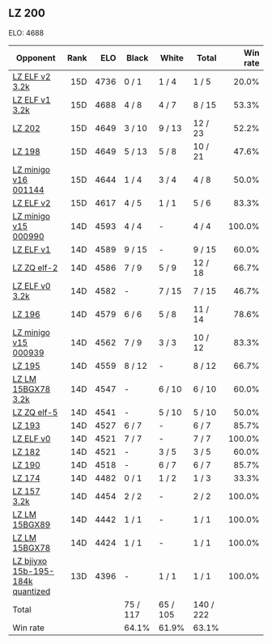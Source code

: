 ## LZ 200 ##

ELO: 4688

Opponent | Rank | ELO | Black | White | Total | Win rate
---------|-----:|----:|-------|-------|-------|-------:
[LZ ELF v2 3.2k](LZ%20ELF%20v2%203.2k.md) | 15D | 4736 | 0 / 1 | 1 / 4 | 1 / 5 | 20.0%
[LZ ELF v1 3.2k](LZ%20ELF%20v1%203.2k.md) | 15D | 4688 | 4 / 8 | 4 / 7 | 8 / 15 | 53.3%
[LZ 202](LZ%20202.md) | 15D | 4649 | 3 / 10 | 9 / 13 | 12 / 23 | 52.2%
[LZ 198](LZ%20198.md) | 15D | 4649 | 5 / 13 | 5 / 8 | 10 / 21 | 47.6%
[LZ minigo v16 001144](LZ%20minigo%20v16%20001144.md) | 15D | 4644 | 1 / 4 | 3 / 4 | 4 / 8 | 50.0%
[LZ ELF v2](LZ%20ELF%20v2.md) | 15D | 4617 | 4 / 5 | 1 / 1 | 5 / 6 | 83.3%
[LZ minigo v15 000990](LZ%20minigo%20v15%20000990.md) | 14D | 4593 | 4 / 4 | - | 4 / 4 | 100.0%
[LZ ELF v1](LZ%20ELF%20v1.md) | 14D | 4589 | 9 / 15 | - | 9 / 15 | 60.0%
[LZ ZQ elf-2](LZ%20ZQ%20elf-2.md) | 14D | 4586 | 7 / 9 | 5 / 9 | 12 / 18 | 66.7%
[LZ ELF v0 3.2k](LZ%20ELF%20v0%203.2k.md) | 14D | 4582 | - | 7 / 15 | 7 / 15 | 46.7%
[LZ 196](LZ%20196.md) | 14D | 4579 | 6 / 6 | 5 / 8 | 11 / 14 | 78.6%
[LZ minigo v15 000939](LZ%20minigo%20v15%20000939.md) | 14D | 4562 | 7 / 9 | 3 / 3 | 10 / 12 | 83.3%
[LZ 195](LZ%20195.md) | 14D | 4559 | 8 / 12 | - | 8 / 12 | 66.7%
[LZ LM 15BGX78 3.2k](LZ%20LM%2015BGX78%203.2k.md) | 14D | 4547 | - | 6 / 10 | 6 / 10 | 60.0%
[LZ ZQ elf-5](LZ%20ZQ%20elf-5.md) | 14D | 4541 | - | 5 / 10 | 5 / 10 | 50.0%
[LZ 193](LZ%20193.md) | 14D | 4527 | 6 / 7 | - | 6 / 7 | 85.7%
[LZ ELF v0](LZ%20ELF%20v0.md) | 14D | 4521 | 7 / 7 | - | 7 / 7 | 100.0%
[LZ 182](LZ%20182.md) | 14D | 4521 | - | 3 / 5 | 3 / 5 | 60.0%
[LZ 190](LZ%20190.md) | 14D | 4518 | - | 6 / 7 | 6 / 7 | 85.7%
[LZ 174](LZ%20174.md) | 14D | 4482 | 0 / 1 | 1 / 2 | 1 / 3 | 33.3%
[LZ 157 3.2k](LZ%20157%203.2k.md) | 14D | 4454 | 2 / 2 | - | 2 / 2 | 100.0%
[LZ LM 15BGX89](LZ%20LM%2015BGX89.md) | 14D | 4442 | 1 / 1 | - | 1 / 1 | 100.0%
[LZ LM 15BGX78](LZ%20LM%2015BGX78.md) | 14D | 4424 | 1 / 1 | - | 1 / 1 | 100.0%
[LZ bjiyxo 15b-195-184k quantized](LZ%20bjiyxo%2015b-195-184k%20quantized.md) | 13D | 4396 | - | 1 / 1 | 1 / 1 | 100.0%
Total | | | 75 / 117 | 65 / 105 | 140 / 222 | 
Win rate| | | 64.1% | 61.9% | 63.1% | 
